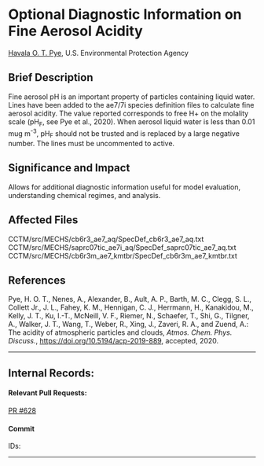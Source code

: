 # Optional Diagnostic Information on Fine Aerosol Acidity

[Havala O. T. Pye](mailto:pye.havala@epa.gov), U.S. Environmental Protection Agency

## Brief Description
Fine aerosol pH is an important property of particles containing liquid water. Lines have been added to the ae7/7i species definition files to calculate fine aerosol acidity. The value reported corresponds to free H+ on the molality scale (pH<sub>F</sub>, see Pye et al., 2020). When aerosol liquid water is less than 0.01 mug m<sup>-3</sup>, pH<sub>F</sub> should not be trusted and is replaced by a large negative number. The lines must be uncommented to active.

## Significance and Impact
Allows for additional diagnostic information useful for model evaluation, understanding chemical regimes, and analysis.

## Affected Files
CCTM/src/MECHS/cb6r3_ae7_aq/SpecDef_cb6r3_ae7_aq.txt                  
CCTM/src/MECHS/saprc07tic_ae7i_aq/SpecDef_saprc07tic_ae7_aq.txt                  
CCTM/src/MECHS/cb6r3m_ae7_kmtbr/SpecDef_cb6r3m_ae7_kmtbr.txt                  

## References
Pye, H. O. T., Nenes, A., Alexander, B., Ault, A. P., Barth, M. C., Clegg, S. L., Collett Jr., J. L., Fahey, K. M., Hennigan, C. J., Herrmann, H., Kanakidou, M., Kelly, J. T., Ku, I.-T., McNeill, V. F., Riemer, N., Schaefer, T., Shi, G., Tilgner, A., Walker, J. T., Wang, T., Weber, R., Xing, J., Zaveri, R. A., and Zuend, A.: The acidity of atmospheric particles and clouds, *Atmos. Chem. Phys. Discuss.*, https://doi.org/10.5194/acp-2019-889, accepted, 2020.

-----
## Internal Records:
#### Relevant Pull Requests:
[PR #628](https://github.com/USEPA/CMAQ_Dev/pull/628)

#### Commit 
IDs:                        


-----

